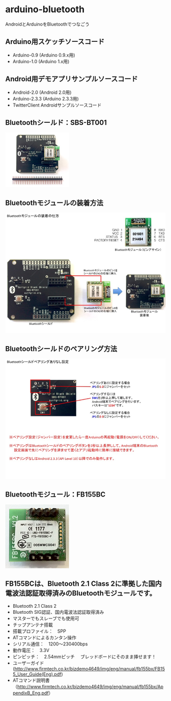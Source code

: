 arduino-bluetooth
=================

AndroidとArduinoをBluetoothでつなごう

Arduino用スケッチソースコード
---------
* Arduino-0.9 (Arduino 0.9.x用)
* Arduino-1.0 (Arduino 1.x用)

Android用デモアプリサンプルソースコード
---------
* Android-2.0 (Android 2.0用)
* Arduino-2.3.3 (Arduino 2.3.3用)
* TwitterClient Androidサンプルソースコード

Bluetoothシールド：SBS-BT001
---------
![image](Surfgrid023_200.jpg)

Bluetoothモジュールの装着方法
---------
![image](setting.jpg)

Bluetoothシールドのペアリング方法
---------
![image](pairing.jpg)

Bluetoothモジュール：FB155BC
---------
![image](bluetooth_module_05_200.jpg)

FB155BCは、Bluetooth 2.1 Class 2に準拠した国内電波法認証取得済みのBluetoothモジュールです。
---------
* Bluetooth 2.1 Class 2
* Bluetooth SIG認証、国内電波法認証取得済み
* マスターでもスレーブでも使用可
* チップアンテナ搭載
* 搭載プロファイル：　SPP
* ATコマンドによるカンタン操作
* シリアル通信：　1200〜230400bps
* 動作電圧：　3.3V
* ピンピッチ：　2.54mmピッチ
　ブレッドボードにそのまま挿せます！
* ユーザーガイド (<http://www.firmtech.co.kr/bizdemo4649/img/eng/manual/fb155bx/FB155_User_Guide(Eng).pdf>)
* ATコマンド説明書（<http://www.firmtech.co.kr/bizdemo4649/img/eng/manual/fb155bx/AppendixB_Eng.pdf>）


